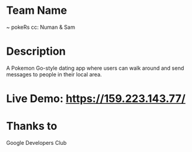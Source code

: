 # Team Name
~ pokeRs
cc: Numan & Sam

# Description
A Pokemon Go-style dating app where users can walk around and send messages to people in their local area.

# Live Demo: https://159.223.143.77/

# Thanks to
Google Developers Club
